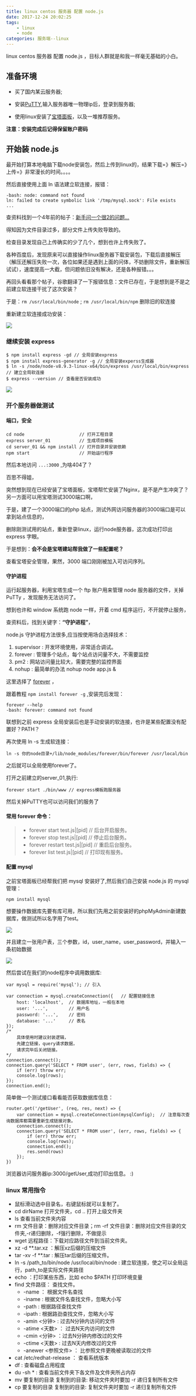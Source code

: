```yaml
---
title: linux centos 服务器 配置 node.js 
date: 2017-12-24 20:02:25
tags: 
    - linux
    - node
categories: 服务端--linux
---
```


linux centos 服务器 配置 node.js ，目标人群就是和我一样毫无基础的小白。
<!-- more -->
## 准备环境

* 买了国内某云服务器;

* 安装[PuTTY](https://www.putty.org/),输入服务器唯一物理ip后，登录到服务器;

* 使用linux安装了[宝塔面板](https://www.bt.cn/btcode.html)，以及一堆推荐服务。

**注意：安装完成后记得保留账户密码**

[](./0.jpg)

## 开始装 node.js

最开始打算本地电脑下载node安装包，然后上传到linux的，结果下载=》解压=》上传=》非常漫长的时间。。。。

然后直接使用上面 ln 语法建立软连接，报错：

```
-bash: node: command not found
ln: failed to create symbolic link '/tmp/mysql.sock': File exists
...
```

查资料找到一个4年前的帖子：[新手问一个很2的问题…](https://cnodejs.org/topic/53116a24b96ffedc1a005081)

得知因为文件目录过多，部分文件上传失败导致的。

检查目录发现自己上传确实的少了几个，想到也许上传失败了。

各种百度后，发现原来可以直接操作linux服务器下载安装包，下载后直接解压（解压还解压失败一次，各位如果还是遇到上面的问体，不妨删除文件，重新解压试试），速度提高一大截，但问题依旧没有解决，还是各种报错。。。

再回头看看那个帖子，谷歌翻译了一下报错信息：文件已存在，于是想到是不是之前建立软连接干扰了这次安装？

于是：`rm /usr/local/bin/node` ; `rm /usr/local/bin/npm` 删除旧的软连接

重新建立软连接成功安装：

![](./1.png)

### 继续安装 express

```
$ npm install express -gd // 全局安装express 
$ npm install express-generator -g // 全局安装experss生成器
$ ln -s /node/node-v8.9.3-linux-x64/bin/express /usr/local/bin/express // 建立全局软连接
$ express --version // 查看是否安装成功
```

![](./2.png)

### 开个服务器做测试

#### 端口，安全

```
cd node                     // 打开工程目录
express server_01           // 生成项目模板
cd server_01 && npm install // 打开目录并安装依赖
npm start                   // 开始运行程序
```

然后本地访问 `...:3000` ,为啥404了？

百思不得姐，

突然想到现在已经安装了宝塔面板，宝塔帮忙安装了Nginx，是不是产生冲突了？另一方面可以用宝塔测试3000端口啊，

于是，建了一个3000端口的php 站点，测试外网访问服务器的3000端口是可以拿到站点信息的，

删除刚测试用的站点，重新登录linux，运行node服务器，这次成功打印出 express 字眼。

于是想到：**会不会是宝塔建站帮我做了一些配置呢？**

查看宝塔安全管理，果然，3000 端口刚刚被加入可访问序列。

#### 守护进程

运行起服务器，利用宝塔生成一个 ftp 账户用来管理 node 服务器的文件，关掉 PuTTy ，发现服务无法访问了。

想到也许和 window 系统跑 node 一样，开着 cmd 程序运行，不开就停止服务，

查资料后，找到关键字：**“守护进程”**，

node.js 守护进程方法很多,应当按使用场合选择技术：

1. supervisor : 开发环境使用，非常适合调试。
2. forever : 管理多个站点，每个站点访问量不大，不需要监控
3. pm2 : 网站访问量比较大，需要完整的监控界面
4. nohup : 最简单的办法 nohup node app.js &

这里选择了 [forever](https://github.com/foreverjs/forever) ，

跟着教程 `npm install forever -g` ,安装完后发现：

```
forever --help
-bash: forever: command not found
```

联想到之前 express 全局安装后也是手动安装的软连接，也许是某些配置没有配置好？PATH？

再次使用 ln -s 生成软连接：

```
ln -s 你的node目录+/lib/node_modules/forever/bin/forever /usr/local/bin
```

之后就可以全局使用forever了。

打开之前建立的server_01,执行:

```
forever start ./bin/www // express模板跑服务器
```

然后关掉PuTTY也可以访问我们的服务了

#### 常用 forever 命令：
> * forever start test.js|[pid] // 后台开启服务。
> * forever stop test.js|[pid] // 停止后台服务。
> * forever restart test.js|[pid] // 重启后台服务。
> * forever list test.js|[pid] // 打印现有服务。

#### 配置 mysql

之前宝塔面板已经帮我们把 mysql 安装好了,然后我们自己安装 node.js 的 mysql 管理：

```
npm install mysql
```

想要操作数据库先要有库可用，所以我们先用之前安装好的phpMyAdmin新建数据库，做测试所以名字用了test。

![](./3.png)

并且建立一张用户表，三个参数，id，user_name，user_password，并输入一条初始数据

![](./4.png)

然后尝试在我们的node程序中调用数据库:

```
var mysql = require('mysql'); // 引入

var connection = mysql.createConnection({   // 配置链接信息
    host: 'localhost',  // 数据库地址，一般在本地
    user: '...',        // 用户名
    password: '...',    // 密码
    database: '...'     // 表名
}); 
/*
    具体使用时建议封装逻辑，
    先建立链接，query请求数据，
    请求完毕后关闭链接。
*/
connection.connect();
connection.query('SELECT * FROM user', (err, rows, fields) => {
    if (err) throw err;
    console.log(rows);
});
connection.end();
```

简单做一个测试接口看看能否获取数据库信息：

```
router.get('/getUser', (req, res, next) => {
    var connection = mysql.createConnection(mysqlConfig);  // 注意每次查询数据库都需要重新生成链接对象。
    connection.connect();
    connection.query('SELECT * FROM user', (err, rows, fields) => {
        if (err) throw err;
        console.log(rows);
        connection.end();
        res.send(rows)
    });
})
```

浏览器访问服务器ip:3000/getUser,成功打印出信息。 :)

### linux 常用指令

* 鼠标滑动选中目录名，右键鼠标就可以复制了。
* cd dirName 打开文件夹，cd .. 打开上级文件夹
* ls 查看当前文件夹内容
* rm 文件目录：删除对应文件目录；rm -rf 文件目录：删除对应文件目录的文件夹,-r递归删除，-f强行删除，不做提示
* wget 远程路径：下载对应路径文件到当前文件夹。
* xz -d **.tar.xz ：解压xz后缀的压缩文件
* tar -xv -f **.tar : 解压tar后缀的压缩文件。
* ln -s /path_to/bin/node /usr/local/bin/node : 建立软连接，使之可以全局运行，path_to是实际文件夹路径
* echo ：打印某些东西，比如 echo $PATH 打印环境变量
* find 文件路径： 查找文件。
    * -name ： 根据文件名查找
    * -iname : 根据文件名查找文件，忽略大小写
    * -path : 根据路径查找文件
    * -ipath : 根据路劲查找文件，忽略大小写
    * -amin <分钟> : 过去N分钟内访问的文件
    * -atime <天数> ： 过去N天内访问的文件
    * -cmin <分钟> ：过去N分钟内修改过的文件
    * -ctime <天数> : 过去N天内修改过的文件
    * -anewer <参照文件> ： 比参照文件更晚被读取过的文件
* cat /etc/redhat-release ： 查看系统版本
* df : 查看磁盘占用程度
* du -sh * : 查看当前文件夹下各文件及文件夹所占内存
* mv 要复制的目录 复制到的目录: 移动文件夹时要加 -r 递归复制所有文件
* cp 要复制的目录 复制到的目录: 复制文件夹时要加 -r 递归复制所有文件